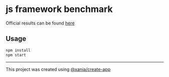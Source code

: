 # js framework benchmark

Official results can be found [here](https://krausest.github.io/js-framework-benchmark/index.html)

## Usage

```bash
npm install
npm start
```

---

This project was created using [@xania/create-app](https://github.com/xania/create-xania)
